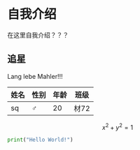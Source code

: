 # 自我介绍

在这里自我介绍？？？

## 追星

Lang lebe Mahler!!!



| 姓名 | 性别 | 年龄 | 班级 |
| ---- | ---- | ---- | ---- |
|   sq   | ♂     | 20     | 材72     |


$$
x^2 + y^2 = 1
$$

```python
print("Hello World!")
```